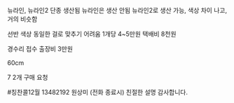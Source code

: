 뉴라인, 뉴라인2 단종 생산됨
뉴라인은 생산 안됨 뉴라인2로 생산 가능, 색상 차이 나고, 거의 비슷함

선반 색상 동일한 걸로 맞추기 어려움
1개당 4~5만원 택배비 8천원

경수리 접수 출장비 3만원

60cm

7
2개 구매 요청


#칭찬콜12월 
13482192 원상미
(전화 종료시) 친절한 설명 감사합니다.

